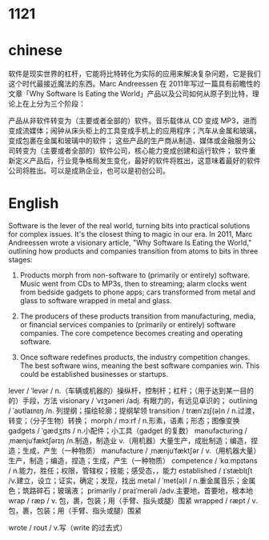 # 1121

# chinese

软件是现实世界的杠杆，它能将比特转化为实际的应用来解决复杂问题，它是我们这个时代最接近魔法的东西。Marc Andreessen 在 2011年写过一篇具有前瞻性的文章「Why Software Is Eating the World」产品以及公司如何从原子到比特，理论上在上分为三个阶段：

产品从非软件转变为（主要或者全部的）软件。音乐载体从 CD 变成 MP3，进而变成流媒体；闹钟从床头柜上的工具变成手机上的应用程序；汽车从金属和玻璃，变成包裹在金属和玻璃中的软件；
这些产品的生产商从制造、媒体或金融服务公司转变为（主要或者全部的）软件公司，核心能力变成创建和运行软件；
软件重新定义产品后，行业竞争格局发生变化，最好的软件将胜出，这意味着最好的软件公司将胜出。可以是成熟企业，也可以是初创公司。


# English

Software is the lever of the real world, turning bits into practical solutions for complex issues. It's the closest thing to magic in our era. In 2011, Marc Andreessen wrote a visionary article, "Why Software Is Eating the World," outlining how products and companies transition from atoms to bits in three stages:

1. Products morph from non-software to (primarily or entirely) software. Music went from CDs to MP3s, then to streaming; alarm clocks went from bedside gadgets to phone apps; cars transformed from metal and glass to software wrapped in metal and glass.

2. The producers of these products transition from manufacturing, media, or financial services companies to (primarily or entirely) software companies. The core competence becomes creating and operating software.

3. Once software redefines products, the industry competition changes. The best software wins, meaning the best software companies win. This could be established businesses or startups.


lever / ˈlevər / n.（车辆或机器的）操纵杆，控制杆；杠杆；（用于达到某一目的的）手段，方法
visionary / ˈvɪʒəneri /adj. 有眼力的，有远见卓识的；
outlining  / ˈaʊtlaɪnɪŋ /n. 列提纲；描绘轮廓；提纲挈领
transition / trænˈzɪʃ(ə)n / n.过渡，转变；（分子生物）转换；
morph / mɔːrf / n.形素，语素；形态；图像变换
gadgets / ˈɡædʒɪts / n.小配件；小工具（gadget 的复数）
manufacturing / ˌmænjuˈfæktʃərɪŋ /n.制造，制造业
v.（用机器）大量生产，成批制造；编造，捏造；生成，产生（一种物质）
manufacture / ˌmænjuˈfæktʃər / v.（用机器大量）生产，制造；编造，捏造；生成，产生（一种物质）
competence / ˈkɑːmpɪtəns /  n.能力，胜任；权限，管辖权；技能；感受态，，能力
established  / ɪˈstæblɪʃt /v.建立，设立；证实，确定；发现，找出
metal / ˈmet(ə)l / n.重金属音乐；金属色；筑路碎石；玻璃液； 
primarily / praɪˈmerəli /adv.主要地，首要地，根本地
wrap / ræp / v. 包，裹，包装；用（手臂、指头或腿）围紧
wrapped / ræpt / v.包，裹，包装；用（手臂、指头或腿）围紧

wrote / roʊt / v.写（write 的过去式）
